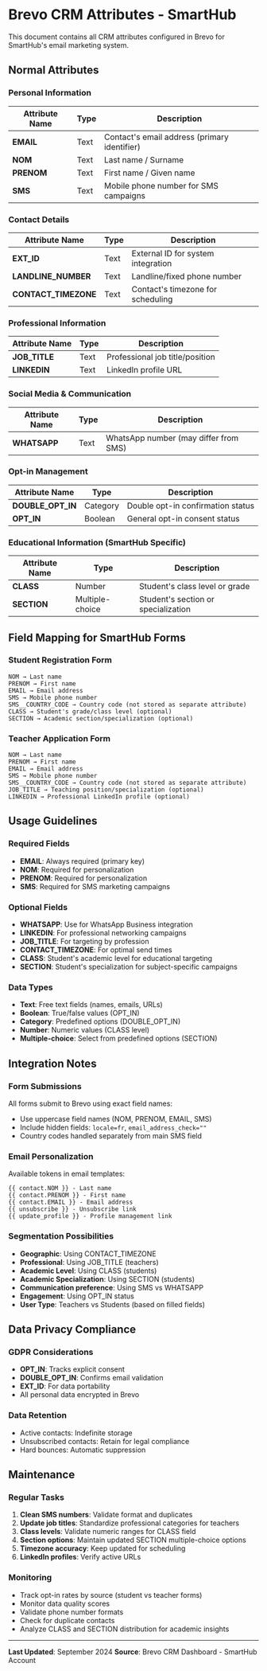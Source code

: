 # Brevo CRM Attributes - SmartHub

This document contains all CRM attributes configured in Brevo for SmartHub's email marketing system.

## Normal Attributes

### Personal Information
| Attribute Name | Type | Description |
|---|---|---|
| **EMAIL** | Text | Contact's email address (primary identifier) |
| **NOM** | Text | Last name / Surname |
| **PRENOM** | Text | First name / Given name |
| **SMS** | Text | Mobile phone number for SMS campaigns |

### Contact Details
| Attribute Name | Type | Description |
|---|---|---|
| **EXT_ID** | Text | External ID for system integration |
| **LANDLINE_NUMBER** | Text | Landline/fixed phone number |
| **CONTACT_TIMEZONE** | Text | Contact's timezone for scheduling |

### Professional Information
| Attribute Name | Type | Description |
|---|---|---|
| **JOB_TITLE** | Text | Professional job title/position |
| **LINKEDIN** | Text | LinkedIn profile URL |

### Social Media & Communication
| Attribute Name | Type | Description |
|---|---|---|
| **WHATSAPP** | Text | WhatsApp number (may differ from SMS) |

### Opt-in Management
| Attribute Name | Type | Description |
|---|---|---|
| **DOUBLE_OPT_IN** | Category | Double opt-in confirmation status |
| **OPT_IN** | Boolean | General opt-in consent status |

### Educational Information (SmartHub Specific)
| Attribute Name | Type | Description |
|---|---|---|
| **CLASS** | Number | Student's class level or grade |
| **SECTION** | Multiple-choice | Student's section or specialization |

## Field Mapping for SmartHub Forms

### Student Registration Form
```
NOM → Last name
PRENOM → First name  
EMAIL → Email address
SMS → Mobile phone number
SMS__COUNTRY_CODE → Country code (not stored as separate attribute)
CLASS → Student's grade/class level (optional)
SECTION → Academic section/specialization (optional)
```

### Teacher Application Form
```
NOM → Last name
PRENOM → First name
EMAIL → Email address  
SMS → Mobile phone number
SMS__COUNTRY_CODE → Country code (not stored as separate attribute)
JOB_TITLE → Teaching position/specialization (optional)
LINKEDIN → Professional LinkedIn profile (optional)
```

## Usage Guidelines

### Required Fields
- **EMAIL**: Always required (primary key)
- **NOM**: Required for personalization
- **PRENOM**: Required for personalization
- **SMS**: Required for SMS marketing campaigns

### Optional Fields
- **WHATSAPP**: Use for WhatsApp Business integration
- **LINKEDIN**: For professional networking campaigns
- **JOB_TITLE**: For targeting by profession
- **CONTACT_TIMEZONE**: For optimal send times
- **CLASS**: Student's academic level for educational targeting
- **SECTION**: Student's specialization for subject-specific campaigns

### Data Types
- **Text**: Free text fields (names, emails, URLs)
- **Boolean**: True/false values (OPT_IN)
- **Category**: Predefined options (DOUBLE_OPT_IN)
- **Number**: Numeric values (CLASS level)
- **Multiple-choice**: Select from predefined options (SECTION)

## Integration Notes

### Form Submissions
All forms submit to Brevo using exact field names:
- Use uppercase field names (NOM, PRENOM, EMAIL, SMS)
- Include hidden fields: `locale=fr`, `email_address_check=""`
- Country codes handled separately from main SMS field

### Email Personalization
Available tokens in email templates:
```
{{ contact.NOM }} - Last name
{{ contact.PRENOM }} - First name
{{ contact.EMAIL }} - Email address
{{ unsubscribe }} - Unsubscribe link
{{ update_profile }} - Profile management link
```

### Segmentation Possibilities
- **Geographic**: Using CONTACT_TIMEZONE
- **Professional**: Using JOB_TITLE (teachers)
- **Academic Level**: Using CLASS (students) 
- **Academic Specialization**: Using SECTION (students)
- **Communication preference**: Using SMS vs WHATSAPP
- **Engagement**: Using OPT_IN status
- **User Type**: Teachers vs Students (based on filled fields)

## Data Privacy Compliance

### GDPR Considerations
- **OPT_IN**: Tracks explicit consent
- **DOUBLE_OPT_IN**: Confirms email validation
- **EXT_ID**: For data portability
- All personal data encrypted in Brevo

### Data Retention
- Active contacts: Indefinite storage
- Unsubscribed contacts: Retain for legal compliance
- Hard bounces: Automatic suppression

## Maintenance

### Regular Tasks
1. **Clean SMS numbers**: Validate format and duplicates
2. **Update job titles**: Standardize professional categories for teachers
3. **Class levels**: Validate numeric ranges for CLASS field
4. **Section options**: Maintain updated SECTION multiple-choice options
5. **Timezone accuracy**: Keep updated for scheduling
6. **LinkedIn profiles**: Verify active URLs

### Monitoring
- Track opt-in rates by source (student vs teacher forms)
- Monitor data quality scores
- Validate phone number formats
- Check for duplicate contacts
- Analyze CLASS and SECTION distribution for academic insights

---
**Last Updated**: September 2024
**Source**: Brevo CRM Dashboard - SmartHub Account
